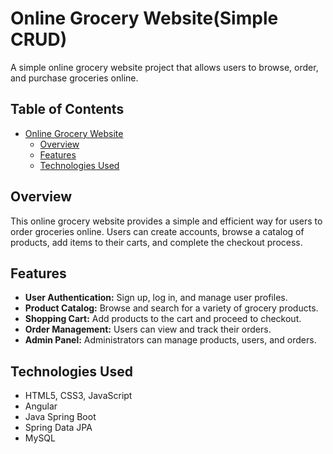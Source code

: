 # Online Grocery Website(Simple CRUD)

A simple online grocery website project that allows users to browse, order, and purchase groceries online.

## Table of Contents

- [Online Grocery Website](#online-grocery-website)
  - [Overview](#overview)
  - [Features](#features)
  - [Technologies Used](#technologies-used)
  

## Overview

This online grocery website provides a simple and efficient way for users to order groceries online. Users can create accounts, browse a catalog of products, add items to their carts, and complete the checkout process.

## Features

- **User Authentication:** Sign up, log in, and manage user profiles.
- **Product Catalog:** Browse and search for a variety of grocery products.
- **Shopping Cart:** Add products to the cart and proceed to checkout.
- **Order Management:** Users can view and track their orders.
- **Admin Panel:** Administrators can manage products, users, and orders.

## Technologies Used

  - HTML5, CSS3, JavaScript
  - Angular
  - Java Spring Boot
  - Spring Data JPA
  - MySQL

